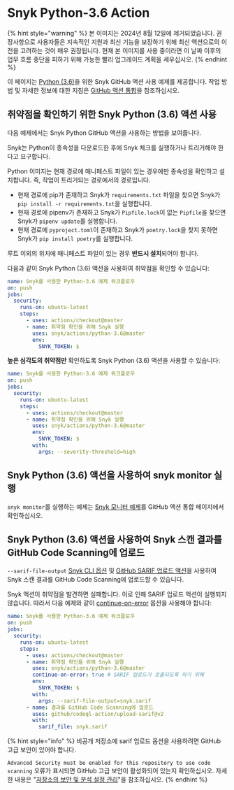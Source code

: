 # Snyk Python-3.6 Action

{% hint style="warning" %}
본 이미지는 2024년 8월 12일에 제거되었습니다. 권장사항으로 사용자들은 지속적인 지원과 최신 기능을 보장하기 위해 최신 액션으로의 이전을 고려하는 것이 매우 권장됩니다. 현재 본 이미지를 사용 중이라면 이 날짜 이후의 업무 흐름 중단을 피하기 위해 가능한 빨리 업그레이드 계획을 세우십시오.
{% endhint %}

이 페이지는 [Python (3.6)](https://github.com/snyk/actions/tree/master/python-3.6)을 위한 Snyk GitHub 액션 사용 예제를 제공합니다. 작업 방법 및 자세한 정보에 대한 지침은 [GitHub 액션 통합](https://docs.snyk.io/integrations/ci-cd-integrations/github-actions-integration)을 참조하십시오.

## 취약점을 확인하기 위한 Snyk Python (3.6) 액션 사용

다음 예제에서는 Snyk Python GitHub 액션을 사용하는 방법을 보여줍니다.

Snyk는 Python이 종속성을 다운로드한 후에 Snyk 체크를 실행하거나 트리거해야 한다고 요구합니다.

Python 이미지는 현재 경로에 매니페스트 파일이 있는 경우에만 종속성을 확인하고 설치합니다. 즉, 작업이 트리거되는 경로에서의 경로입니다.

* 현재 경로에 pip가 존재하고 Snyk가 `requirements.txt` 파일을 찾으면 Snyk가 `pip install -r requirements.txt`을 실행합니다.
* 현재 경로에 pipenv가 존재하고 Snyk가 `Pipfile.lock`이 없는 `Pipfile`을 찾으면 Snyk가 `pipenv update`를 실행합니다.
* 현재 경로에 `pyproject.toml`이 존재하고 Snyk가 `poetry.lock`을 찾지 못하면 Snyk가 `pip install poetry`를 실행합니다.

루트 이외의 위치에 매니페스트 파일이 있는 경우 **반드시 설치**되어야 합니다.

다음과 같이 Snyk Python (3.6) 액션을 사용하여 취약점을 확인할 수 있습니다:

```yaml
name: Snyk를 사용한 Python-3.6 예제 워크플로우
on: push
jobs:
  security:
    runs-on: ubuntu-latest
    steps:
      - uses: actions/checkout@master
      - name: 취약점 확인을 위해 Snyk 실행
        uses: snyk/actions/python-3.6@master
        env:
          SNYK_TOKEN: $
```

**높은 심각도의 취약점만** 확인하도록 Snyk Python (3.6) 액션을 사용할 수 있습니다:

```yaml
name: Snyk를 사용한 Python-3.6 예제 워크플로우
on: push
jobs:
  security:
    runs-on: ubuntu-latest
    steps:
      - uses: actions/checkout@master
      - name: 취약점 확인을 위해 Snyk 실행
        uses: snyk/actions/python-3.6@master
        env:
          SNYK_TOKEN: $
        with:
          args: --severity-threshold=high
```

## Snyk Python (3.6) 액션을 사용하여 snyk monitor 실행

`snyk monitor`를 실행하는 예제는 [Snyk 모니터 예제](https://docs.snyk.io/integrations/ci-cd-integrations/github-actions-integration#snyk-monitor-example)를 GitHub 액션 통합 페이지에서 확인하십시오.

## Snyk Python (3.6) 액션을 사용하여 Snyk 스캔 결과를 GitHub Code Scanning에 업로드

`--sarif-file-output` [Snyk CLI 옵션](https://docs.snyk.io/snyk-cli/cli-reference) 및 [GitHub SARIF 업로드 액션](https://docs.github.com/en/code-security/secure-coding/uploading-a-sarif-file-to-github)을 사용하여 Snyk 스캔 결과를 GitHub Code Scanning에 업로드할 수 있습니다.

Snyk 액션이 취약점을 발견하면 실패합니다. 이로 인해 SARIF 업로드 액션이 실행되지 않습니다. 따라서 다음 예제와 같이 [continue-on-error](https://docs.github.com/en/actions/reference/workflow-syntax-for-github-actions#jobsjob_idstepscontinue-on-error) 옵션을 사용해야 합니다:

```yaml
name: Snyk를 사용한 Python-3.6 예제 워크플로우
on: push
jobs:
  security:
    runs-on: ubuntu-latest
    steps:
      - uses: actions/checkout@master
      - name: 취약점 확인을 위해 Snyk 실행
        uses: snyk/actions/python-3.6@master
        continue-on-error: true # SARIF 업로드가 호출되도록 하기 위해
        env:
          SNYK_TOKEN: $
        with:
          args: --sarif-file-output=snyk.sarif
      - name: 결과를 GitHub Code Scanning에 업로드
        uses: github/codeql-action/upload-sarif@v2
        with:
          sarif_file: snyk.sarif
```

{% hint style="info" %}
비공개 저장소에 sarif 업로드 옵션을 사용하려면 GitHub 고급 보안이 있어야 합니다.

`Advanced Security must be enabled for this repository to use code scanning` 오류가 표시되면 GitHub 고급 보안이 활성화되어 있는지 확인하십시오. 자세한 내용은 "[저장소의 보안 및 분석 설정 관리](https://docs.github.com/en/repositories/managing-your-repositorys-settings-and-features/enabling-features-for-your-repository/managing-security-and-analysis-settings-for-your-repository)"을 참조하십시오.
{% endhint %}
